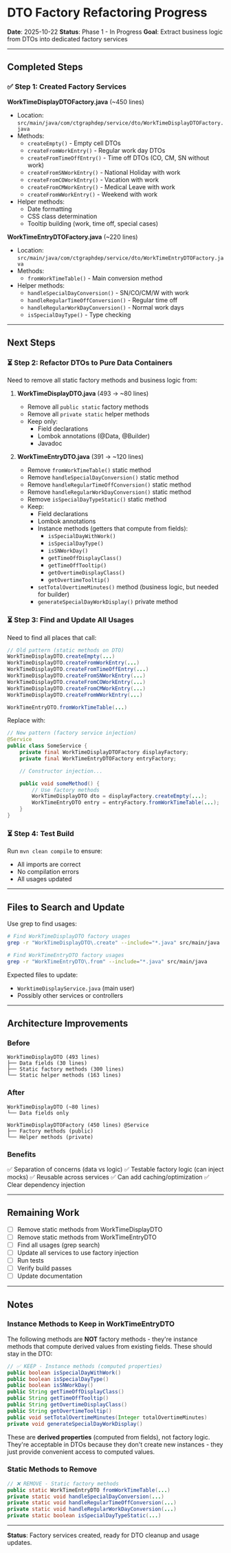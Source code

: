 # DTO Factory Refactoring Progress

**Date**: 2025-10-22
**Status**: Phase 1 - In Progress
**Goal**: Extract business logic from DTOs into dedicated factory services

---

## Completed Steps

### ✅ Step 1: Created Factory Services

**WorkTimeDisplayDTOFactory.java** (~450 lines)
- Location: `src/main/java/com/ctgraphdep/service/dto/WorkTimeDisplayDTOFactory.java`
- Methods:
  - `createEmpty()` - Empty cell DTOs
  - `createFromWorkEntry()` - Regular work day DTOs
  - `createFromTimeOffEntry()` - Time off DTOs (CO, CM, SN without work)
  - `createFromSNWorkEntry()` - National Holiday with work
  - `createFromCOWorkEntry()` - Vacation with work
  - `createFromCMWorkEntry()` - Medical Leave with work
  - `createFromWWorkEntry()` - Weekend with work
- Helper methods:
  - Date formatting
  - CSS class determination
  - Tooltip building (work, time off, special cases)

**WorkTimeEntryDTOFactory.java** (~220 lines)
- Location: `src/main/java/com/ctgraphdep/service/dto/WorkTimeEntryDTOFactory.java`
- Methods:
  - `fromWorkTimeTable()` - Main conversion method
- Helper methods:
  - `handleSpecialDayConversion()` - SN/CO/CM/W with work
  - `handleRegularTimeOffConversion()` - Regular time off
  - `handleRegularWorkDayConversion()` - Normal work days
  - `isSpecialDayType()` - Type checking

---

## Next Steps

### ⏳ Step 2: Refactor DTOs to Pure Data Containers

Need to remove all static factory methods and business logic from:

1. **WorkTimeDisplayDTO.java** (493 → ~80 lines)
   - Remove all `public static` factory methods
   - Remove all `private static` helper methods
   - Keep only:
     - Field declarations
     - Lombok annotations (@Data, @Builder)
     - Javadoc

2. **WorkTimeEntryDTO.java** (391 → ~120 lines)
   - Remove `fromWorkTimeTable()` static method
   - Remove `handleSpecialDayConversion()` static method
   - Remove `handleRegularTimeOffConversion()` static method
   - Remove `handleRegularWorkDayConversion()` static method
   - Remove `isSpecialDayTypeStatic()` static method
   - Keep:
     - Field declarations
     - Lombok annotations
     - Instance methods (getters that compute from fields):
       - `isSpecialDayWithWork()`
       - `isSpecialDayType()`
       - `isSNWorkDay()`
       - `getTimeOffDisplayClass()`
       - `getTimeOffTooltip()`
       - `getOvertimeDisplayClass()`
       - `getOvertimeTooltip()`
     - `setTotalOvertimeMinutes()` method (business logic, but needed for builder)
     - `generateSpecialDayWorkDisplay()` private method

### ⏳ Step 3: Find and Update All Usages

Need to find all places that call:

```java
// Old pattern (static methods on DTO)
WorkTimeDisplayDTO.createEmpty(...)
WorkTimeDisplayDTO.createFromWorkEntry(...)
WorkTimeDisplayDTO.createFromTimeOffEntry(...)
WorkTimeDisplayDTO.createFromSNWorkEntry(...)
WorkTimeDisplayDTO.createFromCOWorkEntry(...)
WorkTimeDisplayDTO.createFromCMWorkEntry(...)
WorkTimeDisplayDTO.createFromWWorkEntry(...)

WorkTimeEntryDTO.fromWorkTimeTable(...)
```

Replace with:

```java
// New pattern (factory service injection)
@Service
public class SomeService {
    private final WorkTimeDisplayDTOFactory displayFactory;
    private final WorkTimeEntryDTOFactory entryFactory;

    // Constructor injection...

    public void someMethod() {
        // Use factory methods
        WorkTimeDisplayDTO dto = displayFactory.createEmpty(...);
        WorkTimeEntryDTO entry = entryFactory.fromWorkTimeTable(...);
    }
}
```

### ⏳ Step 4: Test Build

Run `mvn clean compile` to ensure:
- All imports are correct
- No compilation errors
- All usages updated

---

## Files to Search and Update

Use grep to find usages:

```bash
# Find WorkTimeDisplayDTO factory usages
grep -r "WorkTimeDisplayDTO\.create" --include="*.java" src/main/java

# Find WorkTimeEntryDTO factory usages
grep -r "WorkTimeEntryDTO\.from" --include="*.java" src/main/java
```

Expected files to update:
- `WorktimeDisplayService.java` (main user)
- Possibly other services or controllers

---

## Architecture Improvements

### Before
```
WorkTimeDisplayDTO (493 lines)
├── Data fields (30 lines)
├── Static factory methods (300 lines)
└── Static helper methods (163 lines)
```

### After
```
WorkTimeDisplayDTO (~80 lines)
└── Data fields only

WorkTimeDisplayDTOFactory (450 lines) @Service
├── Factory methods (public)
└── Helper methods (private)
```

### Benefits
✅ Separation of concerns (data vs logic)
✅ Testable factory logic (can inject mocks)
✅ Reusable across services
✅ Can add caching/optimization
✅ Clear dependency injection

---

## Remaining Work

- [ ] Remove static methods from WorkTimeDisplayDTO
- [ ] Remove static methods from WorkTimeEntryDTO
- [ ] Find all usages (grep search)
- [ ] Update all services to use factory injection
- [ ] Run tests
- [ ] Verify build passes
- [ ] Update documentation

---

## Notes

### Instance Methods to Keep in WorkTimeEntryDTO

The following methods are **NOT** factory methods - they're instance methods that compute derived values from existing fields. These should stay in the DTO:

```java
// ✅ KEEP - Instance methods (computed properties)
public boolean isSpecialDayWithWork()
public boolean isSpecialDayType()
public boolean isSNWorkDay()
public String getTimeOffDisplayClass()
public String getTimeOffTooltip()
public String getOvertimeDisplayClass()
public String getOvertimeTooltip()
public void setTotalOvertimeMinutes(Integer totalOvertimeMinutes)
private void generateSpecialDayWorkDisplay()
```

These are **derived properties** (computed from fields), not factory logic. They're acceptable in DTOs because they don't create new instances - they just provide convenient access to computed values.

### Static Methods to Remove

```java
// ❌ REMOVE - Static factory methods
public static WorkTimeEntryDTO fromWorkTimeTable(...)
private static void handleSpecialDayConversion(...)
private static void handleRegularTimeOffConversion(...)
private static void handleRegularWorkDayConversion(...)
private static boolean isSpecialDayTypeStatic(...)
```

---

**Status**: Factory services created, ready for DTO cleanup and usage updates.
